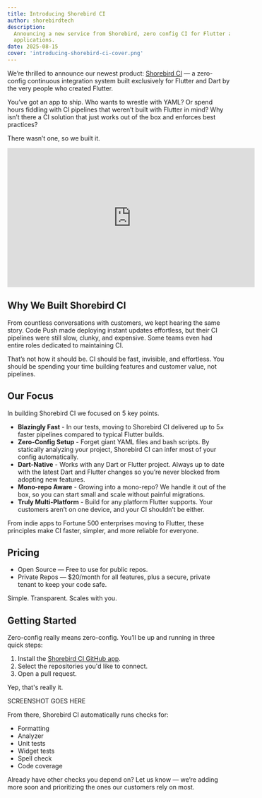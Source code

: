 ```yaml
---
title: Introducing Shorebird CI
author: shorebirdtech
description:
  Announcing a new service from Shorebird, zero config CI for Flutter and Dart
  applications.
date: 2025-08-15
cover: 'introducing-shorebird-ci-cover.png'
---
```


We’re thrilled to announce our newest product:
[Shorebird CI](https://ci.shorebird.dev) — a zero-config continuous integration
system built exclusively for Flutter and Dart by the very people who created
Flutter.

You’ve got an app to ship. Who wants to wrestle with YAML? Or spend hours
fiddling with CI pipelines that weren’t built with Flutter in mind? Why isn’t
there a CI solution that just works out of the box and enforces best practices?

There wasn’t one, so we built it.

<iframe width="560" height="315" src="https://www.youtube.com/embed/ZMMV418Dt80?si=Ec4cphd4vm1WFBEI" style="display:block;margin: 0 auto;" title="YouTube video player" frameborder="0" allow="accelerometer; autoplay; clipboard-write; encrypted-media; gyroscope; picture-in-picture; web-share" referrerpolicy="strict-origin-when-cross-origin" allowfullscreen></iframe>

## Why We Built Shorebird CI

From countless conversations with customers, we kept hearing the same story.
Code Push made deploying instant updates effortless, but their CI pipelines were
still slow, clunky, and expensive. Some teams even had entire roles dedicated to
maintaining CI.

That’s not how it should be. CI should be fast, invisible, and effortless. You
should be spending your time building features and customer value, not
pipelines.

## Our Focus

In building Shorebird CI we focused on 5 key points.

- **Blazingly Fast** - In our tests, moving to Shorebird CI delivered up to 5×
  faster pipelines compared to typical Flutter builds.
- **Zero-Config Setup** - Forget giant YAML files and bash scripts. By statically analyzing your project, Shorebird CI can infer most of your config automatically.
- **Dart-Native** - Works with any Dart or Flutter project. Always up to date
  with the latest Dart and Flutter changes so you’re never blocked from adopting
  new features.
- **Mono-repo Aware** - Growing into a mono-repo? We handle it out of the box,
  so you can start small and scale without painful migrations.
- **Truly Multi-Platform** - Build for any platform Flutter supports. Your
  customers aren’t on one device, and your CI shouldn’t be either.

From indie apps to Fortune 500 enterprises moving to Flutter, these principles
make CI faster, simpler, and more reliable for everyone.

## Pricing

- Open Source — Free to use for public repos.
- Private Repos — $20/month for all features, plus a secure, private tenant to
  keep your code safe.

Simple. Transparent. Scales with you.

## Getting Started

Zero-config really means zero-config. You’ll be up and running in three quick
steps:

1. Install the [Shorebird CI GitHub app](https://github.com/apps/shorebird-ci).
2. Select the repositories you'd like to connect.
3. Open a pull request.

Yep, that's really it.

SCREENSHOT GOES HERE

From there, Shorebird CI automatically runs checks for:

- Formatting
- Analyzer
- Unit tests
- Widget tests
- Spell check
- Code coverage

Already have other checks you depend on? Let us know — we’re adding more soon
and prioritizing the ones our customers rely on most.
